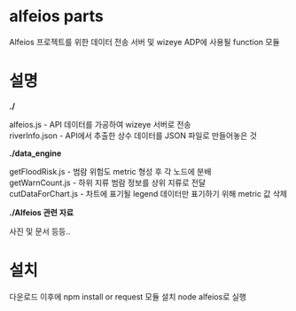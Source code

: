 # alfeios parts
Alfeios 프로젝트를 위한 데이터 전송 서버 및 wizeye ADP에 사용될 function 모듈

# 설명


**./**

alfeios.js - API 데이터를 가공하여 wizeye 서버로 전송<br>
riverInfo.json - API에서 추출한 상수 데이터를 JSON 파일로 만들어놓은 것<br>

**./data_engine**

getFloodRisk.js - 범람 위험도 metric 형성 후 각 노드에 분배</br>
getWarnCount.js - 하위 지류 범람 정보를 상위 지류로 전달<br>
cutDataForChart.js - 차트에 표기될 legend 데이터만 표기하기 위해 metric 값 삭제<br>

**./Alfeios 관련 자료**

사진 및 문서 등등..

# 설치
다운로드 이후에 npm install or request 모듈 설치
node alfeios로 실행
